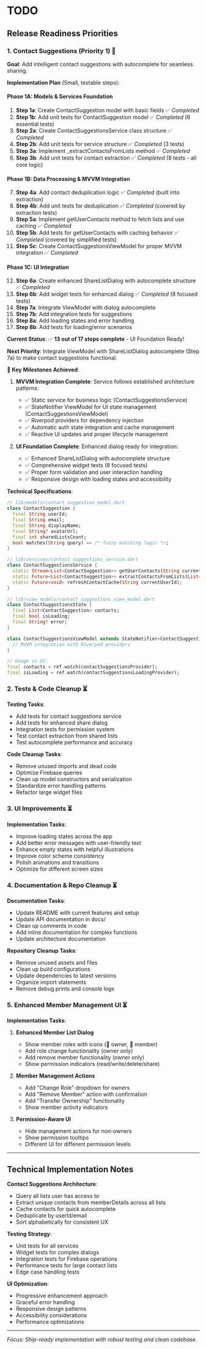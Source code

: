 # TODO

## Release Readiness Priorities

### 1. Contact Suggestions (Priority 1) 🔄

**Goal**: Add intelligent contact suggestions with autocomplete for seamless sharing.

**Implementation Plan** (Small, testable steps):

#### **Phase 1A: Models & Services Foundation**
1. **Step 1a**: Create ContactSuggestion model with basic fields ✅ *Completed*
2. **Step 1b**: Add unit tests for ContactSuggestion model ✅ *Completed* (6 essential tests)
3. **Step 2a**: Create ContactSuggestionsService class structure ✅ *Completed*
4. **Step 2b**: Add unit tests for service structure ✅ *Completed* (3 tests)
5. **Step 3a**: Implement _extractContactsFromLists method ✅ *Completed*
6. **Step 3b**: Add unit tests for contact extraction ✅ *Completed* (8 tests - all core logic)

#### **Phase 1B: Data Processing & MVVM Integration**
7. **Step 4a**: Add contact deduplication logic ✅ *Completed* (built into extraction)
8. **Step 4b**: Add unit tests for deduplication ✅ *Completed* (covered by extraction tests)
9. **Step 5a**: Implement getUserContacts method to fetch lists and use caching ✅ *Completed*
10. **Step 5b**: Add tests for getUserContacts with caching behavior ✅ *Completed* (covered by simplified tests)
11. **Step 5c**: Create ContactSuggestionsViewModel for proper MVVM integration ✅ *Completed*

#### **Phase 1C: UI Integration**
12. **Step 6a**: Create enhanced ShareListDialog with autocomplete structure ✅ *Completed*
13. **Step 6b**: Add widget tests for enhanced dialog ✅ *Completed* (8 focused tests)
14. **Step 7a**: Integrate ViewModel with dialog autocomplete
15. **Step 7b**: Add integration tests for suggestions
16. **Step 8a**: Add loading states and error handling
17. **Step 8b**: Add tests for loading/error scenarios

**Current Status**: ✅ **13 out of 17 steps complete** - UI Foundation Ready!

**Next Priority**: Integrate ViewModel with ShareListDialog autocomplete (Step 7a) to make contact suggestions functional.

**🎯 Key Milestones Achieved**: 
1. **MVVM Integration Complete**: Service follows established architecture patterns:
   - ✅ Static service for business logic (ContactSuggestionsService)
   - ✅ StateNotifier ViewModel for UI state management (ContactSuggestionsViewModel) 
   - ✅ Riverpod providers for dependency injection
   - ✅ Automatic auth state integration and cache management
   - ✅ Reactive UI updates and proper lifecycle management

2. **UI Foundation Complete**: Enhanced dialog ready for integration:
   - ✅ Enhanced ShareListDialog with autocomplete structure
   - ✅ Comprehensive widget tests (8 focused tests)
   - ✅ Proper form validation and user interaction handling
   - ✅ Responsive design with loading states and accessibility

**Technical Specifications**:
```dart
// lib/models/contact_suggestion_model.dart
class ContactSuggestion {
  final String userId;
  final String email;
  final String displayName; 
  final String? avatarUrl;
  final int sharedListsCount;
  bool matches(String query) => /* fuzzy matching logic */;
}

// lib/services/contact_suggestions_service.dart  
class ContactSuggestionsService {
  static Stream<List<ContactSuggestion>> getUserContacts(String currentUserId);
  static Future<List<ContactSuggestion>> extractContactsFromLists(List<ShoppingList> lists, String currentUserId);
  static Future<void> refreshContactCache(String currentUserId);
}

// lib/view_models/contact_suggestions_view_model.dart
class ContactSuggestionsState {
  final List<ContactSuggestion> contacts;
  final bool isLoading;
  final String? error;
}

class ContactSuggestionsViewModel extends StateNotifier<ContactSuggestionsState> {
  // MVVM integration with Riverpod providers
}

// Usage in UI:
final contacts = ref.watch(contactSuggestionsProvider);
final isLoading = ref.watch(contactSuggestionsLoadingProvider);
```

### 2. Tests & Code Cleanup ⏳

**Testing Tasks**:
- Add tests for contact suggestions service
- Add tests for enhanced share dialog
- Integration tests for permission system
- Test contact extraction from shared lists
- Test autocomplete performance and accuracy

**Code Cleanup Tasks**:
- Remove unused imports and dead code
- Optimize Firebase queries
- Clean up model constructors and serialization
- Standardize error handling patterns
- Refactor large widget files

### 3. UI Improvements ⏳

**Implementation Tasks**:
- Improve loading states across the app
- Add better error messages with user-friendly text
- Enhance empty states with helpful illustrations
- Improve color scheme consistency
- Polish animations and transitions
- Optimize for different screen sizes

### 4. Documentation & Repo Cleanup ⏳

**Documentation Tasks**:
- Update README with current features and setup
- Update API documentation in docs/
- Clean up comments in code
- Add inline documentation for complex functions
- Update architecture documentation

**Repository Cleanup Tasks**:
- Remove unused assets and files
- Clean up build configurations
- Update dependencies to latest versions
- Organize import statements
- Remove debug prints and console logs

### 5. Enhanced Member Management UI ⏳

**Implementation Tasks**:

1. **Enhanced Member List Dialog**
   - Show member roles with icons (👑 owner, 👤 member)
   - Add role change functionality (owner only)
   - Add remove member functionality (owner only)
   - Show permission indicators (read/write/delete/share)

2. **Member Management Actions**
   - Add "Change Role" dropdown for owners
   - Add "Remove Member" action with confirmation
   - Add "Transfer Ownership" functionality
   - Show member activity indicators

3. **Permission-Aware UI**
   - Hide management actions for non-owners
   - Show permission tooltips
   - Different UI for different permission levels

---

## Technical Implementation Notes

**Contact Suggestions Architecture**:
- Query all lists user has access to
- Extract unique contacts from memberDetails across all lists
- Cache contacts for quick autocomplete
- Deduplicate by userId/email
- Sort alphabetically for consistent UX

**Testing Strategy**:
- Unit tests for all services
- Widget tests for complex dialogs
- Integration tests for Firebase operations
- Performance tests for large contact lists
- Edge case handling tests

**UI Optimization**:
- Progressive enhancement approach
- Graceful error handling
- Responsive design patterns
- Accessibility considerations
- Performance optimizations

---

*Focus: Ship-ready implementation with robust testing and clean codebase.*